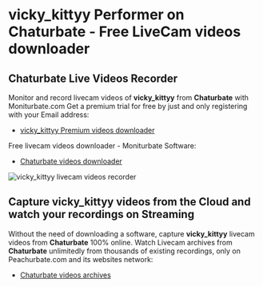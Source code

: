# vicky_kittyy Performer on Chaturbate - Free LiveCam videos downloader

## Chaturbate Live Videos Recorder

Monitor and record livecam videos of **vicky_kittyy** from **Chaturbate** with Moniturbate.com
Get a premium trial for free by just and only registering with your Email address:
* [vicky_kittyy Premium videos downloader](https://moniturbate.com/request-demo-licence-key.html)

Free livecam videos downloader - Moniturbate Software:
* [Chaturbate videos downloader](https://moniturbate.com/moniturbate-download-software.html)

![vicky_kittyy livecam videos recorder](https://peachurnet.com/templates/moniturbate-software.png)


## Capture vicky_kittyy videos from the Cloud and watch your recordings on Streaming

Without the need of downloading a software, capture **vicky_kittyy** livecam videos from **Chaturbate** 100% online.
Watch Livecam archives from **Chaturbate** unlimitedly from thousands of existing recordings, only on Peachurbate.com and its websites network:
* [Chaturbate videos archives](https://peachurnet.com/)